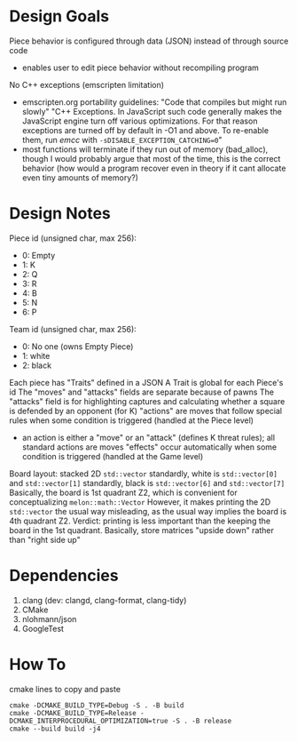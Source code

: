 # Design Goals
Piece behavior is configured through data (JSON) instead of through source code
 * enables user to edit piece behavior without recompiling program

No C++ exceptions (emscripten limitation)
 * emscripten.org portability guidelines: "Code that compiles but might run slowly"
 "C++ Exceptions. In JavaScript such code generally makes the JavaScript engine turn off various optimizations.
 For that reason exceptions are turned off by default in -O1 and above.
 To re-enable them, run *emcc* with `-sDISABLE_EXCEPTION_CATCHING=0`"
 * most functions will terminate if they run out of memory (bad_alloc), though I would probably argue that most of the time,
 this is the correct behavior (how would a program recover even in theory if it cant allocate even tiny amounts of memory?)

# Design Notes
Piece id (unsigned char, max 256):
 * 0: Empty
 * 1: K
 * 2: Q
 * 3: R
 * 4: B
 * 5: N
 * 6: P

Team id (unsigned char, max 256):
 * 0: No one (owns Empty Piece)
 * 1: white
 * 2: black

Each piece has "Traits" defined in a JSON
A Trait is global for each Piece's id
The "moves" and "attacks" fields are separate because of pawns
The "attacks" field is for highlighting captures and calculating whether a square is defended by an opponent (for K)
"actions" are moves that follow special rules when some condition is triggered (handled at the Piece level)
  - an action is either a "move" or an "attack" (defines K threat rules); all standard actions are moves
"effects" occur automatically when some condition is triggered (handled at the Game level)

Board layout: stacked 2D `std::vector`
standardly, white is `std::vector[0]` and `std::vector[1]`
standardly, black is `std::vector[6]` and `std::vector[7]`
Basically, the board is 1st quadrant Z2, which is convenient for conceptualizing `melon::math::Vector`
However, it makes printing the 2D `std::vector` the usual way misleading, as the usual way implies the board is 4th quadrant Z2.
Verdict: printing is less important than the keeping the board in the 1st quadrant.
Basically, store matrices "upside down" rather than "right side up"

# Dependencies
1. clang (dev: clangd, clang-format, clang-tidy)
2. CMake
3. nlohmann/json
4. GoogleTest

# How To
cmake lines to copy and paste
```
cmake -DCMAKE_BUILD_TYPE=Debug -S . -B build
cmake -DCMAKE_BUILD_TYPE=Release -DCMAKE_INTERPROCEDURAL_OPTIMIZATION=true -S . -B release
cmake --build build -j4
```
